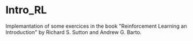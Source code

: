 # Intro_RL
Implemantation of some exercices in the book "Reinforcement Learning an Introduction" by Richard S. Sutton and Andrew G. Barto.
